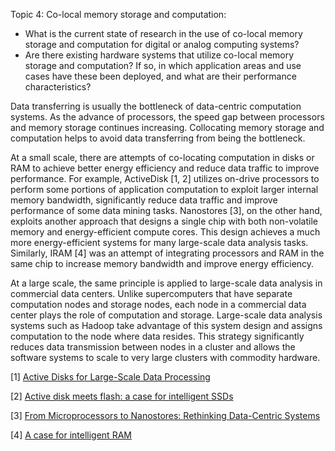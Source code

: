 Topic 4: Co-local memory storage and computation:
* What is the current state of research in the use of co-local memory storage and computation for digital or analog computing systems?
* Are there existing hardware systems that utilize co-local memory storage and computation? If so, in which application areas and use cases have these been deployed, and what are their performance characteristics?

Data transferring is usually the bottleneck of data-centric
computation systems. As the advance of processors, the speed gap
between processors and memory storage continues increasing.
Collocating memory storage and computation helps to avoid data
transferring from being the bottleneck.

At a small scale, there are attempts of co-locating computation in
disks or RAM to achieve better energy efficiency and reduce data
traffic to improve performance. For example, ActiveDisk [1, 2]
utilizes on-drive processors to perform some portions of application
computation to exploit larger internal memory bandwidth, significantly
reduce data traffic and improve performance of some data mining tasks.
Nanostores [3], on the other hand, exploits another approach that
designs a single chip with both non-volatile memory and
energy-efficient compute cores. This design achieves a much more
energy-efficient systems for many large-scale data analysis tasks.
Similarly, IRAM [4] was an attempt of integrating processors and RAM
in the same chip to increase memory bandwidth and improve energy
efficiency.

At a large scale, the same principle is applied to large-scale data
analysis in commercial data centers. Unlike supercomputers that have
separate computation nodes and storage nodes, each node in a
commercial data center plays the role of computation and storage.
Large-scale data analysis systems such as Hadoop take advantage of
this system design and assigns computation to the node where data
resides. This strategy significantly reduces data transmission between
nodes in a cluster and allows the software systems to scale to very
large clusters with commodity hardware.


[1] [Active Disks for Large-Scale Data Processing](http://ieeexplore.ieee.org/stamp/stamp.jsp?arnumber=928624)

[2] [Active disk meets flash: a case for intelligent SSDs](http://dl.acm.org/citation.cfm?id=2465003)

[3] [From Microprocessors to Nanostores: Rethinking Data-Centric Systems](http://www.hpl.hp.com/news/2011_IEEEComputer_nanostores.pdf)

[4] [A case for intelligent RAM](http://ieeexplore.ieee.org/xpls/abs_all.jsp?arnumber=592312)
